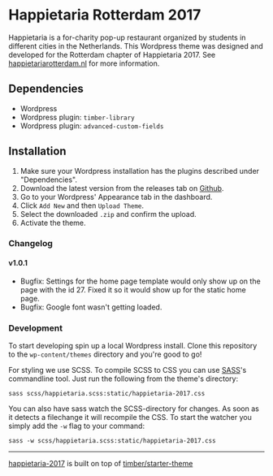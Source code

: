 # Happietaria Rotterdam 2017

Happietaria is a for-charity pop-up restaurant organized by students in different cities in the Netherlands. This Wordpress theme was designed and developed for the Rotterdam chapter of Happietaria 2017. See [happietariarotterdam.nl](http://www.happietariarotterdam.nl/) for more information.


## Dependencies

- Wordpress
- Wordpress plugin: `timber-library`
- Wordpress plugin: `advanced-custom-fields`

## Installation

1. Make sure your Wordpress installation has the plugins described under "Dependencies".
2. Download the latest version from the releases tab on [Github](https://github.com/weirdwater/happietaria-2017/releases).
2. Go to your Wordpress' Appearance tab in the dashboard.
3. Click `Add New` and then `Upload Theme`.
4. Select the downloaded `.zip` and confirm the upload.
5. Activate the theme.

### Changelog

#### v1.0.1

- Bugfix: Settings for the home page template would only show up on the page with the id 27. Fixed it so it would show up for the static home page.
- Bugfix: Google font wasn't getting loaded.

### Development

To start developing spin up a local Wordpress install. Clone this repository to the `wp-content/themes` directory and you're good to go!

For styling we use SCSS. To compile SCSS to CSS you can use [SASS](http://sass-lang.com/)'s commandline tool. Just run the following from the theme's directory:

```
sass scss/happietaria.scss:static/happietaria-2017.css
```

You can also have sass watch the SCSS-directory for changes. As soon as it detects a filechange it will recompile the CSS. To start the watcher you simply add the `-w` flag to your command: 

```
sass -w scss/happietaria.scss:static/happietaria-2017.css
```

* * *

[happietaria-2017](https://github.com/weirdwater/happietaria-2017) is built on top of [timber/starter-theme](https://github.com/timber/starter-theme)
